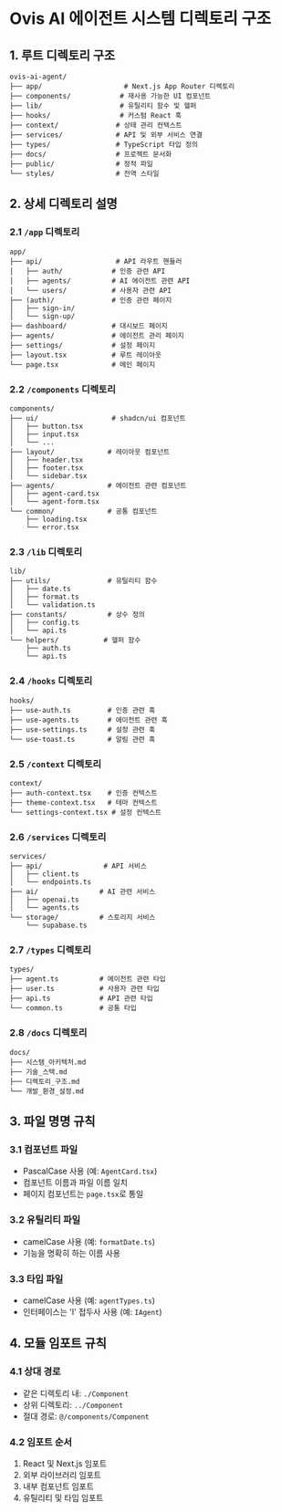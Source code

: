 # Ovis AI 에이전트 시스템 디렉토리 구조

## 1. 루트 디렉토리 구조

```
ovis-ai-agent/
├── app/                    # Next.js App Router 디렉토리
├── components/            # 재사용 가능한 UI 컴포넌트
├── lib/                   # 유틸리티 함수 및 헬퍼
├── hooks/                 # 커스텀 React 훅
├── context/              # 상태 관리 컨텍스트
├── services/             # API 및 외부 서비스 연결
├── types/                # TypeScript 타입 정의
├── docs/                 # 프로젝트 문서화
├── public/               # 정적 파일
└── styles/               # 전역 스타일
```

## 2. 상세 디렉토리 설명

### 2.1 `/app` 디렉토리
```
app/
├── api/                  # API 라우트 핸들러
│   ├── auth/            # 인증 관련 API
│   ├── agents/          # AI 에이전트 관련 API
│   └── users/           # 사용자 관련 API
├── (auth)/              # 인증 관련 페이지
│   ├── sign-in/
│   └── sign-up/
├── dashboard/           # 대시보드 페이지
├── agents/              # 에이전트 관리 페이지
├── settings/            # 설정 페이지
├── layout.tsx           # 루트 레이아웃
└── page.tsx             # 메인 페이지
```

### 2.2 `/components` 디렉토리
```
components/
├── ui/                  # shadcn/ui 컴포넌트
│   ├── button.tsx
│   ├── input.tsx
│   └── ...
├── layout/             # 레이아웃 컴포넌트
│   ├── header.tsx
│   ├── footer.tsx
│   └── sidebar.tsx
├── agents/             # 에이전트 관련 컴포넌트
│   ├── agent-card.tsx
│   └── agent-form.tsx
└── common/             # 공통 컴포넌트
    ├── loading.tsx
    └── error.tsx
```

### 2.3 `/lib` 디렉토리
```
lib/
├── utils/              # 유틸리티 함수
│   ├── date.ts
│   ├── format.ts
│   └── validation.ts
├── constants/          # 상수 정의
│   ├── config.ts
│   └── api.ts
└── helpers/           # 헬퍼 함수
    ├── auth.ts
    └── api.ts
```

### 2.4 `/hooks` 디렉토리
```
hooks/
├── use-auth.ts         # 인증 관련 훅
├── use-agents.ts       # 에이전트 관련 훅
├── use-settings.ts     # 설정 관련 훅
└── use-toast.ts        # 알림 관련 훅
```

### 2.5 `/context` 디렉토리
```
context/
├── auth-context.tsx    # 인증 컨텍스트
├── theme-context.tsx   # 테마 컨텍스트
└── settings-context.tsx # 설정 컨텍스트
```

### 2.6 `/services` 디렉토리
```
services/
├── api/               # API 서비스
│   ├── client.ts
│   └── endpoints.ts
├── ai/               # AI 관련 서비스
│   ├── openai.ts
│   └── agents.ts
└── storage/          # 스토리지 서비스
    └── supabase.ts
```

### 2.7 `/types` 디렉토리
```
types/
├── agent.ts          # 에이전트 관련 타입
├── user.ts           # 사용자 관련 타입
├── api.ts            # API 관련 타입
└── common.ts         # 공통 타입
```

### 2.8 `/docs` 디렉토리
```
docs/
├── 시스템_아키텍처.md
├── 기술_스택.md
├── 디렉토리_구조.md
└── 개발_환경_설정.md
```

## 3. 파일 명명 규칙

### 3.1 컴포넌트 파일
- PascalCase 사용 (예: `AgentCard.tsx`)
- 컴포넌트 이름과 파일 이름 일치
- 페이지 컴포넌트는 `page.tsx`로 통일

### 3.2 유틸리티 파일
- camelCase 사용 (예: `formatDate.ts`)
- 기능을 명확히 하는 이름 사용

### 3.3 타입 파일
- camelCase 사용 (예: `agentTypes.ts`)
- 인터페이스는 'I' 접두사 사용 (예: `IAgent`)

## 4. 모듈 임포트 규칙

### 4.1 상대 경로
- 같은 디렉토리 내: `./Component`
- 상위 디렉토리: `../Component`
- 절대 경로: `@/components/Component`

### 4.2 임포트 순서
1. React 및 Next.js 임포트
2. 외부 라이브러리 임포트
3. 내부 컴포넌트 임포트
4. 유틸리티 및 타입 임포트 